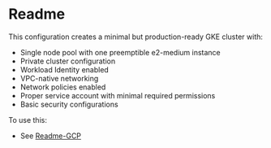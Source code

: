 # Readme

This configuration creates a minimal but production-ready GKE cluster with:

- Single node pool with one preemptible e2-medium instance
- Private cluster configuration
- Workload Identity enabled
- VPC-native networking
- Network policies enabled
- Proper service account with minimal required permissions
- Basic security configurations

To use this:

- See [Readme-GCP]()